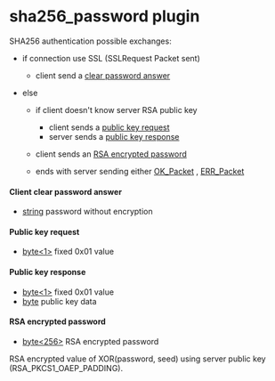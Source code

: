 
# sha256_password plugin

SHA256 authentication possible exchanges:


* if connection use SSL (SSLRequest Packet sent)

  * client send a [clear password answer](#client-clear-password-answer)
* else

  * if client doesn't know server RSA public key

    * client sends a [public key request](#public-key-request)
    * server sends a [public key response](#public-key-response)
  * client sends an [RSA encrypted password](#rsa-encrypted-password)
  * ends with server sending either [OK_Packet](../4-server-response-packets/ok_packet.md) , [ERR_Packet](../4-server-response-packets/err_packet.md)


#### Client clear password answer



* [string<NUL>](../protocol-data-types.md#null-terminated-strings) password without encryption






#### Public key request



* [byte<1>](../protocol-data-types.md#fixed-length-bytes) fixed 0x01 value






#### Public key response



* [byte<1>](../protocol-data-types.md#fixed-length-bytes) fixed 0x01 value
* [byte<EOF>](../protocol-data-types.md#end-of-file-length-bytes) public key data






#### RSA encrypted password



* [byte<256>](../protocol-data-types.md#fixed-length-bytes) RSA encrypted password



RSA encrypted value of XOR(password, seed) using server public key (RSA_PKCS1_OAEP_PADDING).




